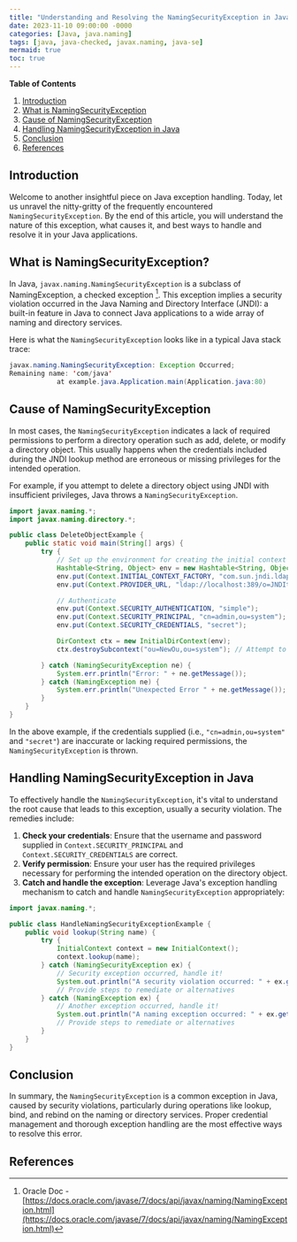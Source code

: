 ```yaml
---
title: "Understanding and Resolving the NamingSecurityException in Java"
date: 2023-11-10 09:00:00 -0000
categories: [Java, java.naming]
tags: [java, java-checked, javax.naming, java-se]
mermaid: true
toc: true
---
```



**Table of Contents**
1. [Introduction](#introduction)     
2. [What is NamingSecurityException](#what-is-NamingSecurityException)       
3. [Cause of NamingSecurityException](#cause-of-NamingSecurityException)
4. [Handling NamingSecurityException in Java](#handling-NamingSecurityException-in-Java)       
5. [Conclusion](#conclusion) 
6. [References](#references)

## Introduction<a name="introduction"></a>

Welcome to another insightful piece on Java exception handling. Today, let us unravel the nitty-gritty of the frequently encountered `NamingSecurityException`. By the end of this article, you will understand the nature of this exception, what causes it, and best ways to handle and resolve it in your Java applications.    
      
## What is NamingSecurityException?<a name="what-is-NamingSecurityException"></a>

In Java, `javax.naming.NamingSecurityException` is a subclass of NamingException, a checked exception [^1^]. This exception implies a security violation occurred in the Java Naming and Directory Interface (JNDI): a built-in feature in Java to connect Java applications to a wide array of naming and directory services. 

Here is what the `NamingSecurityException` looks like in a typical Java stack trace:

```java
javax.naming.NamingSecurityException: Exception Occurred;
Remaining name: 'com/java'
            at example.java.Application.main(Application.java:80)
```

## Cause of NamingSecurityException<a name="cause-of-NamingSecurityException"></a>

In most cases, the `NamingSecurityException` indicates a lack of required permissions to perform a directory operation such as add, delete, or modify a directory object. This usually happens when the credentials included during the JNDI lookup method are erroneous or missing privileges for the intended operation. 

For example, if you attempt to delete a directory object using JNDI with insufficient privileges, Java throws a `NamingSecurityException`.

```java
import javax.naming.*;
import javax.naming.directory.*;

public class DeleteObjectExample {
    public static void main(String[] args) {
        try {
            // Set up the environment for creating the initial context
            Hashtable<String, Object> env = new Hashtable<String, Object>(11);
            env.put(Context.INITIAL_CONTEXT_FACTORY, "com.sun.jndi.ldap.LdapCtxFactory");
            env.put(Context.PROVIDER_URL, "ldap://localhost:389/o=JNDItutorial");

            // Authenticate
            env.put(Context.SECURITY_AUTHENTICATION, "simple");
            env.put(Context.SECURITY_PRINCIPAL, "cn=admin,ou=system");
            env.put(Context.SECURITY_CREDENTIALS, "secret");

            DirContext ctx = new InitialDirContext(env);
            ctx.destroySubcontext("ou=NewOu,ou=system"); // Attempt to delete

        } catch (NamingSecurityException ne) {
            System.err.println("Error: " + ne.getMessage());
        } catch (NamingException ne) {
            System.err.println("Unexpected Error " + ne.getMessage());
        }
    }
}
 ```

In the above example, if the credentials supplied (i.e., `"cn=admin,ou=system"` and `"secret"`) are inaccurate or lacking required permissions, the `NamingSecurityException` is thrown.

## Handling NamingSecurityException in Java<a name="handling-NamingSecurityException-in-Java"></a>

To effectively handle the `NamingSecurityException`, it's vital to understand the root cause that leads to this exception, usually a security violation. The remedies include:

1. **Check your credentials**: Ensure that the username and password supplied in `Context.SECURITY_PRINCIPAL` and `Context.SECURITY_CREDENTIALS` are correct.
2. **Verify permission**: Ensure your user has the required privileges necessary for performing the intended operation on the directory object. 
3. **Catch and handle the exception**: Leverage Java's exception handling mechanism to catch and handle `NamingSecurityException` appropriately:

```java
import javax.naming.*;

public class HandleNamingSecurityExceptionExample {
    public void lookup(String name) {
        try {
            InitialContext context = new InitialContext();
            context.lookup(name);
        } catch (NamingSecurityException ex) {
            // Security exception occurred, handle it!
            System.out.println("A security violation occurred: " + ex.getMessage());
            // Provide steps to remediate or alternatives
        } catch (NamingException ex) {
            // Another exception occurred, handle it!
            System.out.println("A naming exception occurred: " + ex.getMessage());
            // Provide steps to remediate or alternatives
        }
    }
}
```
## Conclusion<a name="conclusion"></a>
In summary, the `NamingSecurityException` is a common exception in Java, caused by security violations, particularly during operations like lookup, bind, and rebind on the naming or directory services. Proper credential management and thorough exception handling are the most effective ways to resolve this error.

## References<a name="references"></a>

[^1^]: Oracle Doc - [https://docs.oracle.com/javase/7/docs/api/javax/naming/NamingException.html](https://docs.oracle.com/javase/7/docs/api/javax/naming/NamingException.html)

[^2^]: Java JNDI - NamingSecurityException - [https://www.tutorialspoint.com/java_naming/java_naming_security_var.htm](https://www.tutorialspoint.com/java_naming/java_naming_security_var.htm)

[^3^]:Oracle Doc - [https://docs.oracle.com/en/java/javase/11/docs/api/java.naming/javax/naming/NamingSecurityException.html](https://docs.oracle.com/en/java/javase/11/docs/api/java.naming/javax/naming/NamingSecurityException.html)
